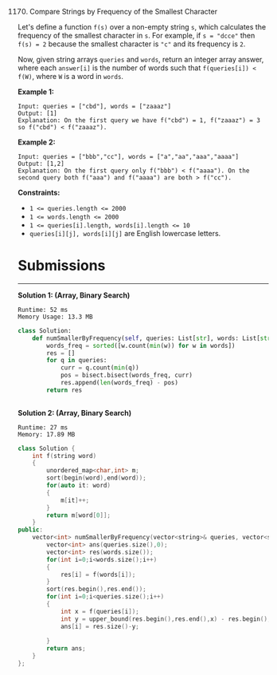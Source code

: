 1170. Compare Strings by Frequency of the Smallest Character

Let's define a function `f(s)` over a non-empty string `s`, which calculates the frequency of the smallest character in `s`. For example, if `s = "dcce"` then `f(s) = 2` because the smallest character is `"c"` and its frequency is `2`.

Now, given string arrays `queries` and `words`, return an integer array answer, where each `answer[i]` is the number of words such that `f(queries[i]) < f(W)`, where `W` is a word in `words`.

 

**Example 1:**
```
Input: queries = ["cbd"], words = ["zaaaz"]
Output: [1]
Explanation: On the first query we have f("cbd") = 1, f("zaaaz") = 3 so f("cbd") < f("zaaaz").
```

**Example 2:**
```
Input: queries = ["bbb","cc"], words = ["a","aa","aaa","aaaa"]
Output: [1,2]
Explanation: On the first query only f("bbb") < f("aaaa"). On the second query both f("aaa") and f("aaaa") are both > f("cc").
``` 

**Constraints:**

* `1 <= queries.length <= 2000`
* `1 <= words.length <= 2000`
* `1 <= queries[i].length, words[i].length <= 10`
* `queries[i][j], words[i][j]` are English lowercase letters.

# Submissions
---
**Solution 1: (Array, Binary Search)**
```
Runtime: 52 ms
Memory Usage: 13.3 MB
```
```python
class Solution:
    def numSmallerByFrequency(self, queries: List[str], words: List[str]) -> List[int]:
        words_freq = sorted([w.count(min(w)) for w in words])
        res = []
        for q in queries:
            curr = q.count(min(q))
            pos = bisect.bisect(words_freq, curr)
            res.append(len(words_freq) - pos)
        return res
            
```

**Solution 2: (Array, Binary Search)**
```
Runtime: 27 ms
Memory: 17.89 MB
```
```c++
class Solution {
    int f(string word)
    {
        unordered_map<char,int> m;
        sort(begin(word),end(word));
        for(auto it: word)
        {
            m[it]++;
        }
        return m[word[0]];
    }
public:
    vector<int> numSmallerByFrequency(vector<string>& queries, vector<string>& words) {
        vector<int> ans(queries.size(),0);
        vector<int> res(words.size());
        for(int i=0;i<words.size();i++)
        {
            res[i] = f(words[i]);
        }
        sort(res.begin(),res.end());
        for(int i=0;i<queries.size();i++)
        {
            int x = f(queries[i]);
            int y = upper_bound(res.begin(),res.end(),x) - res.begin();
            ans[i] = res.size()-y;
            
        }
        return ans;
    }
};
```
